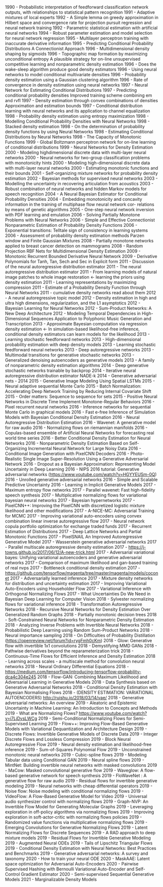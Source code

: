 1990 - Probabilistic interpretation of feedforward classification network outputs, with relationships to statistical pattern recognition
1991 - Adaptive mixtures of local experts
1992 - A Simple lemma on greedy approximation in Hilbert space and convergence rate for projection pursuit regression and neural network training
1992 - Parametric statistical estimation with artificial neural networks
1994 - Robust parameter estimation and model selection for neural network regression
1995 - Multilayer perceptron training with inaccurate derivative information
1995 - Predicting Conditional Probability Distributions A Connectionist Approach
1996 - Multidimensional density shaping by sigmoids
1996 - Topographic map formation by maximizing unconditional entropy A plausible strategy for on-line unsupervised competitive learning and nonparametric density estimation
1996 - Does the wake-sleep algorithm produce good density estimators
1996 - Using neural networks to model conditional multivariate densities
1996 - Probability density estimation using a Gaussian clustering algorithm
1996 - Rate of convergence in density estimation using neural networks
1997 - Neural Network for Estimating Conditional Distributions
1997 - Predicting conditional probability densities Improved training scheme combining em and rvfl
1997 - Density estimation through convex combinations of densities Approximation and estimation bounds
1997 - Conditional distribution learning with neural networks and its application to channel equalization
1998 - Probability density estimation using entropy maximization
1998 - Modelling Conditional Probability Densities with Neural Networks
1998 - Stacked density estimation
1998 - On the determination of probability density functions by using Neural Networks
1998 - Estimating Conditional Distributions by Neural Networks
1998 - The Capacity of Monotonic Functions
1999 - Global Boltzmann perceptron network for on-line learning of conditional distributions
1999 - Neural Networks for Density Estimation
2000 - Modeling highdimensional discrete data with multi-layer neural networks
2000 - Neural networks for two-group classification problems with monotonicity hints
2000 - Modeling high-dimensional discrete data with multi-layer neural networks
2000 - Estimating monotonic functions and their bounds
2001 - Self-organizing mixture networks for probability density estimation
2002 - Bayesian methods for supervised neural networks
2003 - Modelling the uncertainty in recovering articulation from acoustics
2003 - Robust combination of neural networks and hidden Markov models for speech recognition
2004 - A Neural Bayesian Estimator for Conditional Probability Densities
2004 - Embedding monotonicity and concavity information in the training of multiphase flow neural network cor- relations by means of genetic algorithms
2005 - One-step neural network inversion with PDF learning and emulation
2006 - Solving Partially Monotone Problems with Neural Networks
2006 - Simple and Effective Connectionist Nonparametric Estimation of Probability Density Functions
2006 - Exponential transitions: Telltale sign of consistency in learning systems
2006 - Assessment of probability density estimation methods Parzen window and Finite Gaussian Mixtures
2008 - Partially monotone networks applied to breast cancer detection on mammograms
2008 - Random Projection RBF Nets for Multidimensional Density Estimation
2009 - Monotonic Recurrent Bounded Derivative Neural Network
2009 - Derivative Polynomials for Tanh, Tan, Sech and Sec in Explicit form
2011 - Discussion of the neural autoregressive distribution estimator
2011 - The neural autoregressive distribution estimator
2011 - From learning models of natural image patches to whole image restoration <- learning the priors using density estimation
2011 - Learning representations by maximizing compression
2011 - Estimate of a Probability Density Function through Neural Networks
2011 - cumulative density networks read about them
2012 - A neural autoregressive topic model
2012 - Density estimation in high and ultra high dimensions, regularization, and the L1 asymptotics
2012 - Bayesian Learning for Neural Networks
2012 - Sum-Product Networks: A New Deep Architecture
2012 - Modeling Temporal Dependencies in High-Dimensional Sequences Application to Polyphonic Music Generation and Transcription
2013 - Approximate Bayesian computation via regression density estimation <- In simulation-based likelihood-free inference, conditional density estimators can learn models for
the likelihood
2013 - Learning stochastic feedforward networks
2013 - High-dimensional probability estimation with deep density models
2013 - Learning stochastic feedforward neural networks
2013 - Deep autoregressive networks
2013 - Multimodal transitions for generative stochastic networks
2013 - Generalized denoising autoencoders as generative models
2013 - A family of nonparametric density estimation algorithms
2014 - Deep generative stochastic networks trainable by backprop
2014 - Iterative neural autoregressive distribution estimator NADE-k
2014 - Generative adversarial nets - 2014
2015 - Generative Image Modeling Using Spatial LSTMs
2015 - Neural adaptive sequential Monte Carlo
2015 - Batch Normalization: Accelerating Deep Network Training by Reducing Internal Covariate Shift
2015 - Order matters: Sequence to sequence for sets
2015 - Positive Neural Networks in Discrete Time Implement Monotone-Regular Behaviors
2016 - Pixel recurrent neural networks
2016 - Inference networks for sequential Monte Carlo in graphical models
2016 - Fast e-free Inference of Simulation Models with Bayesian Conditional Density Estimation
2016 - Neural Autoregressive Distribution Estimation
2016 - Wavenet: A generative model for raw audio
2016 - Normalizing flows on riemannian manifolds
2016 - Copulas-based ensemble of Artificial Neural Networks for forecasting real world time series
2016 - Better Conditional Density Estimation for Neural Networks
2016 - Nonparametric Density Estimation Based on Self-Organizing Incremental Neural Network for Large Noisy Data
2016 - Conditional Image Generation with PixelCNN Decoders
2016 - Photo-Realistic Single Image Super-Resolution Using a Generative Adversarial Network
2016 - Dropout as a Bayesian Approximation: Representing Model Uncertainty in Deep Learning
2016 - NIPS 2016 tutorial: Generative adversarial networks (https://www.youtube.com/watch?v=HGYYEUSm-0Q)
2016 - Unrolled generative adversarial networks
2016 - Simple and Scalable Predictive Uncertainty
2016 - Learning in Implicit Generative Models
2017 - Maximum entropy flow networks
2017 - Parallel wavenet: Fast high-fidelity speech synthesis
2017 - Multiplicative normalizing flows for variational bayesian neural networks
2017 - Bayesian hypernetworks
2017 - PixelCNN++: Improving the PixelCNN with discretized logistic mixture likelihood and other modifications
2017 - A-NICE-MC: Adversarial Training for MCMC
2017 - Improving variational auto-encoders using convex combination linear inverse autoregressive flow
2017 - Neural network copula portfolio optimization for exchange traded funds
2017 - Recurrent Estimation of Distributions
2017 - Deep Lattice Networks and Partial Monotonic Functions
2017 - PixelSNAIL An Improved Autoregressive Generative Model
2017 - Wasserstein generative adversarial networks
2017 - Parallel multiscale autoregressive density estimation
2017 - https://j-towns.github.io/2017/06/12/A-new-trick.html
2017 - Adversarial variational bayes: Unifying variational autoencoders and generative adversarial networks
2017 - Comparison of maximum likelihood and gan-based training of real nvps
2017 - Bottleneck conditional density estimation
2017 - https://github.com/tensorflow/magenta/tree/master/magenta/models/coconet
2017 - Adversarially learned inference
2017 - Mixture density networks for distribution and uncertainty estimation
2017 - Improving Variational Auto-Encoders using Householder Flow
2017 - Variational Inference with Orthogonal Normalizing Flows
2017 - What Uncertainties Do We Need in Bayesian Deep Learning for Computer Vision
2018 - Sylvester normalizing flows for variational inference
2018 - Transformation Autoregressive Networks
2018 - Recursive Neural Networks for Density Estimation Over Generalized Random Graphs
2018 - Partially monotonic decision trees
2018 - Soft-Constrained Neural Networks for Nonparametric Density Estimation
2018 - Analyzing Inverse Problems with Invertible Neural Networks
2018 - Probabilistic Deep Learning using Random Sum-Product Networks
2018 - Neural importance sampling
2018 - On Difficulties of Probability Distillation (https://openreview.net/forum?id=rygFmh0cKm)
2018 - Glow: Generative flow with invertible 1x1 convolutions
2018 - Demystifying MMD GANs
2018 - Pathwise derivatives beyond the reparameterization trick
2018 - Continuous-Time Flows for Efficient Inference and Density Estimation
2018 - Learning across scales - a multiscale method for convolution neural networks
2018 - Neural Ordinary Differential Equations
2018 - https://medium.com/tensorflow/introducing-tensorflow-probability-dca4c304e245
2018 - Flow-GAN: Combining Maximum Likelihood and Adversarial Learning in Generative Models
2018 - Data Synthesis based on Generative Adversarial Networks
2018 - Conditional Density Estimation with Bayesian Normalising Flows
2018 - (DENSITY ESTIMATION: VARIATIONAL AUTOENCODERS) http://ruishu.io/2018/03/14/vae/
2018 - Generative adversarial networks: An overview
2019 - Aleatoric and Epistemic Uncertainty in Machine Learning: An Introduction to Concepts and Methods
2019 - What are Normalizing Flows? https://www.youtube.com/watch?v=i7LjDvsLWCg
2019 - Semi-Conditional Normalizing Flows for Semi-Supervised Learning
2019 - Flow++: Improving Flow-Based Generative Models with Variational Dequantization and Architecture Design
2019 - Discrete Flows: Invertible Generative Models of Discrete Data
2019 - Integer Discrete Flows and Lossless Compression
2019 - Block Neural Autoregressive Flow
2019 - Neural density estimation and likelihood-free inference
2019 - Sum-of-Squares Polynomial Flow
2019 - Unconstrained monotonic neural networks
2019 - Cubic-spline flows
2019 - Modeling Tabular data using Conditional GAN
2019 - Neural spline flows
2019 - MintNet: Building invertible neural networks with masked convolutions
2019 - MaCow: Masked convolutional generative flow
2019 - Waveglow: A flow-based generative network for speech synthesis
2019 - FloWaveNet : A generative flow for raw audio
2019 - Residual  flows for invertible generative modeling
2019 - Neural networks with cheap differential operators
2019 - Noise flow: Noise modeling with conditional normalizing flows
2019 - VideoFlow: A Flow-Based Generative Model for Video
2019 - Universal audio synthesizer control with normalizing flows
2019 - Graph-NVP: An Invertible Flow Model for Generating Molecular Graphs
2019 - Leveraging exploration in off-policy algorithms via normalizing flows
2019 - Improving exploration in soft-actor-critic with normalizing flows policies
2019 - Randomized value functions via multiplicative normalizing flows
2019 - Emerging Convolutions for Generative Normalizing Flows
2019 - Latent Normalizing Flows for Discrete Sequences
2019 - A RAD approach to deep mixture models
2019 - Residual Flows for Invertible Generative Modeling
2019 - Augmented Neural ODEs
2019 - Tails of Lipschitz Triangular Flows
2019 - Conditional Density Estimation with Neural Networks: Best Practices and Benchmarks
2019 - Generative adversarial networks: A survey and taxonomy
2020 - How to train your neural ODE
2020 - MaskAAE: Latent space optimization for Adversarial Auto-Encoders
2020 - Pairwise Supervised Hashing with Bernoulli Variational Auto-Encoder and Self-Control Gradient Estimator
2020 - Semi-supervised Sequential Generative Models 
2021 - Marginalizable Density Models